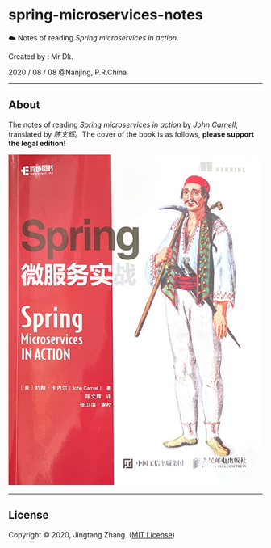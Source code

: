 # spring-microservices-notes

☁️ Notes of reading _Spring microservices in action_.

Created by : Mr Dk.

2020 / 08 / 08 @Nanjing, P.R.China

---

## About

The notes of reading _Spring microservices in action_ by _John Carnell_, translated by _陈文辉_。The cover of the book is as follows, **please support the legal edition!**

![book](./book.png)

---

## License

Copyright © 2020, Jingtang Zhang. ([MIT License](./LICENSE))
